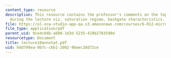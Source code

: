 ```yaml
---
content_type: resource
description: This resource contains the professor's comments on the topics covered
  during the lecture viz. saturation regime, backgate characteristics.
file: https://ol-ocw-studio-app-qa.s3.amazonaws.com/courses/6-012-microelectronic-devices-and-circuits-fall-2005/6dd799ea9b7ccbb120029beec18d72ce_lecture10annotat.pdf
file_type: application/pdf
parent_uid: 9ce4c04b-a600-1d3d-5235-419b2783590d
resourcetype: Document
title: lecture10annotat.pdf
uid: 6dd799ea-9b7c-cbb1-2002-9beec18d72ce
---
```

